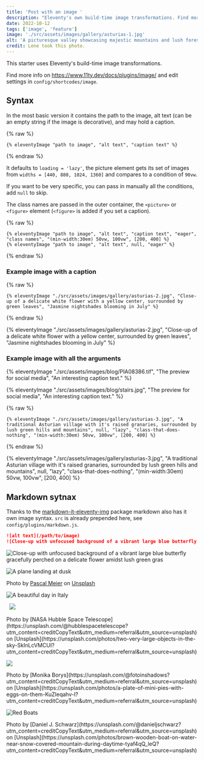 ```yaml
---
title: 'Post with an image '
description: "Eleventy's own build-time image transformations. Find more info on11ty.dev/docs/plugins/image/ and edit settings in config-folder."
date: 2022-10-12
tags: ['image', 'feature']
image: './src/assets/images/gallery/asturias-1.jpg'
alt: 'A picturesque valley showcasing majestic mountains and lush forests, creating a serene and captivating landscape'
credit: Lene took this photo.
---
```


This starter uses Eleventy's build-time image transformations.

Find more info on https://www.11ty.dev/docs/plugins/image/ and edit settings in `config/shortcodes/image`.

## Syntax

In the most basic version it contains the path to the image, alt text (can be an empty string if the image is decorative), and may hold a caption.

{% raw %}

```jinja2
{% eleventyImage "path to image", "alt text", "caption text" %}
```

{% endraw %}

It defaults to `loading = 'lazy'`, the picture element gets its set of images from `widths = [440, 880, 1024, 1360]` and compares to a condition of `90vw`.

If you want to be very specific, you can pass in manually all the conditions, add `null` to skip.

The class names are passed in the outer container, the `<picture>` or `<figure>` element (`<figure>` is added if you set a caption).

{% raw %}

```jinja2
{% eleventyImage "path to image", "alt text", "caption text", "eager", "class names", "(min-width:30em) 50vw, 100vw", [200, 400] %}
{% eleventyImage "path to image", "alt text", null, "eager" %}
```

{% endraw %}

### Example image with a caption

{% raw %}

```jinja2
{% eleventyImage "./src/assets/images/gallery/asturias-2.jpg", "Close-up of a delicate white flower with a yellow center, surrounded by green leaves", "Jasmine nightshades blooming in July" %}
```

{% endraw %}

{% eleventyImage "./src/assets/images/gallery/asturias-2.jpg", "Close-up of a delicate white flower with a yellow center, surrounded by green leaves", "Jasmine nightshades blooming in July" %}

### Example image with all the arguments


{% eleventyImage "./src/assets/images/blog/PIA08386.tif", "The preview for social media", "An interesting caption text." %}

{% eleventyImage "./src/assets/images/blog/stairs.jpg", "The preview for social media", "An interesting caption text." %}



{% raw %}

```jinja2
{% eleventyImage "./src/assets/images/gallery/asturias-3.jpg", "A traditional Asturian village with it's raised granaries, surrounded by lush green hills and mountains", null, "lazy", "class-that-does-nothing", "(min-width:30em) 50vw, 100vw", [200, 400] %}
```

{% endraw %}

{% eleventyImage "./src/assets/images/gallery/asturias-3.jpg", "A traditional Asturian village with it's raised granaries, surrounded by lush green hills and mountains", null, "lazy", "class-that-does-nothing", "(min-width:30em) 50vw, 100vw", [200, 400] %}

## Markdown sytnax

Thanks to the [markdown-it-eleventy-img](https://github.com/solution-loisir/markdown-it-eleventy-img) package markdown also has it own image syntax. `src` is already prepended here, see `config/plugins/markdown.js`.

```markdown
![alt text](/path/to/image)
![Close-up with unfocused background of a vibrant large blue butterfly gracefully perched on a delicate flower amidst lush green gras](/assets/images/gallery/asturias-4.jpg)
```

![Close-up with unfocused background of a vibrant large blue butterfly gracefully perched on a delicate flower amidst lush green gras](/assets/images/gallery/asturias-4.jpg)

![A plane landing at dusk](/assets/images/gallery/plane-landing.jpg)
<p class="credit">Photo by <a href="https://unsplash.com/@zhpix?utm_content=creditCopyText&utm_medium=referral&utm_source=unsplash">Pascal Meier</a> on <a href="https://unsplash.com/photos/white-biplane-UYiesSO4FiM?utm_content=creditCopyText&utm_medium=referral&utm_source=unsplash">Unsplash</a></p>


![A beautiful day in Italy](/assets/images/gallery/vieste_italy.jpg)



<img data-src="https://res.cloudinary.com/paulapplegate-com/image/upload/c_fill,w_auto,g_auto,q_auto,dpr_auto/f_auto/v1709769083/paulapplegate-com/cherry-Blossom-a.jpg" alt="" class="cld-responsive">


<img data-src="https://res.cloudinary.com/paulapplegate-com/image/upload/c_fill,w_auto,g_auto,q_auto,dpr_auto/f_auto/v1709769083/paulapplegate-com/color-thing-waves-a.jpg" alt="" class="cld-responsive">

<img src='https://res.cloudinary.com/paulapplegate-com/image/upload/ar_16:9,c_fill,g_auto,q_auto,f_auto/ISS-Lab?_a=BAMHUyd+0' />
<p class="credit">Photo by [NASA Hubble Space Telescope](https://unsplash.com/@hubblespacetelescope?utm_content=creditCopyText&utm_medium=referral&utm_source=unsplash) on [Unsplash](https://unsplash.com/photos/two-very-large-objects-in-the-sky-SkInLcVMCUI?utm_content=creditCopyText&utm_medium=referral&utm_source=unsplash)</a></p>


<img src='https://res.cloudinary.com/paulapplegate-com/image/upload/ar_16:9,c_fill,g_auto,q_auto/mini-pies?_a=BAMHUyd+0' />
<p class="credit">Photo by [Monika Borys](https://unsplash.com/@fotoinshadows?utm_content=creditCopyText&utm_medium=referral&utm_source=unsplash) on [Unsplash](https://unsplash.com/photos/a-plate-of-mini-pies-with-eggs-on-them-KuZIeqahv-I?utm_content=creditCopyText&utm_medium=referral&utm_source=unsplash)</a></p>

![Red Boats](/assets/images/gallery/red-boats.jpg)
<p class="credit">Photo by [Daniel J. Schwarz](https://unsplash.com/@danieljschwarz?utm_content=creditCopyText&utm_medium=referral&utm_source=unsplash) on [Unsplash](https://unsplash.com/photos/brown-wooden-boat-on-water-near-snow-covered-mountain-during-daytime-tyaf4qQ_leQ?utm_content=creditCopyText&utm_medium=referral&utm_source=unsplash)</a></p>